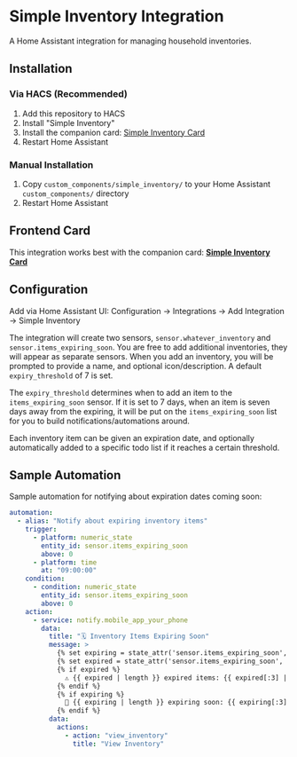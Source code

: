 # Simple Inventory Integration

A Home Assistant integration for managing household inventories.

## Installation

### Via HACS (Recommended)

1. Add this repository to HACS
2. Install "Simple Inventory"
3. Install the companion card: [Simple Inventory Card](https://github.com/blaineventurine/simple-inventory-card)
4. Restart Home Assistant

### Manual Installation

1. Copy `custom_components/simple_inventory/` to your Home Assistant `custom_components/` directory
2. Restart Home Assistant

## Frontend Card

This integration works best with the companion card:
**[Simple Inventory Card](https://github.com/blaineventurine/simple-inventory-card)**

## Configuration

Add via Home Assistant UI: Configuration → Integrations → Add Integration → Simple Inventory

The integration will create two sensors, `sensor.whatever_inventory` and `sensor.items_expiring_soon`. You are free to add additional inventories, they will appear as separate sensors. When you add an inventory, you will be prompted to provide a name, and optional icon/description. A default `expiry_threshold` of 7 is set.

The `expiry_threshold` determines when to add an item to the `items_expiring_soon` sensor. If it is set to 7 days, when an item is seven days away from the expiring, it will be put on the `items_expiring_soon` list for you to build notifications/automations around.

Each inventory item can be given an expiration date, and optionally automatically added to a specific todo list if it reaches a certain threshold.

## Sample Automation

Sample automation for notifying about expiration dates coming soon:

```yaml
automation:
  - alias: "Notify about expiring inventory items"
    trigger:
      - platform: numeric_state
        entity_id: sensor.items_expiring_soon
        above: 0
      - platform: time
        at: "09:00:00"
    condition:
      - condition: numeric_state
        entity_id: sensor.items_expiring_soon
        above: 0
    action:
      - service: notify.mobile_app_your_phone
        data:
          title: "🗓️ Inventory Items Expiring Soon"
          message: >
            {% set expiring = state_attr('sensor.items_expiring_soon', 'expiring_items') %}
            {% set expired = state_attr('sensor.items_expiring_soon', 'expired_items') %}
            {% if expired %}
              ⚠️ {{ expired | length }} expired items: {{ expired[:3] | map(attribute='name') | join(', ') }}
            {% endif %}
            {% if expiring %}
              📅 {{ expiring | length }} expiring soon: {{ expiring[:3] | map(attribute='name') | join(', ') }}
            {% endif %}
          data:
            actions:
              - action: "view_inventory"
                title: "View Inventory"
```
